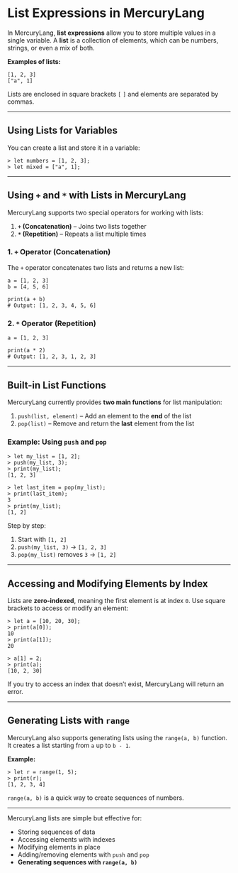 # List Expressions in MercuryLang

In MercuryLang, **list expressions** allow you to store multiple values in a single variable. A **list** is a collection of elements, which can be numbers, strings, or even a mix of both.

**Examples of lists:**

```
[1, 2, 3]
["a", 1]
```

Lists are enclosed in square brackets `[` `]` and elements are separated by commas.

---

## **Using Lists for Variables**

You can create a list and store it in a variable:

```
> let numbers = [1, 2, 3];
> let mixed = ["a", 1];
```

---

## **Using `+` and `*` with Lists in MercuryLang**

MercuryLang supports two special operators for working with lists:

1. **`+` (Concatenation)** – Joins two lists together
2. **`*` (Repetition)** – Repeats a list multiple times

### **1. `+` Operator (Concatenation)**

The `+` operator concatenates two lists and returns a new list:

```mercury
a = [1, 2, 3]
b = [4, 5, 6]

print(a + b)
# Output: [1, 2, 3, 4, 5, 6]
```

### **2. `*` Operator (Repetition)**

```mercury
a = [1, 2, 3]

print(a * 2)
# Output: [1, 2, 3, 1, 2, 3]
```

---

## **Built-in List Functions**

MercuryLang currently provides **two main functions** for list manipulation:

1. `push(list, element)` – Add an element to the **end** of the list
2. `pop(list)` – Remove and return the **last** element from the list

### **Example: Using `push` and `pop`**

```mercury
> let my_list = [1, 2];
> push(my_list, 3);
> print(my_list);
[1, 2, 3]

> let last_item = pop(my_list);
> print(last_item);
3
> print(my_list);
[1, 2]
```

Step by step:

1. Start with `[1, 2]`
2. `push(my_list, 3)` → `[1, 2, 3]`
3. `pop(my_list)` removes `3` → `[1, 2]`

---

## **Accessing and Modifying Elements by Index**

Lists are **zero-indexed**, meaning the first element is at index `0`. Use square brackets to access or modify an element:

```
> let a = [10, 20, 30];
> print(a[0]);
10
> print(a[1]);
20

> a[1] = 2;
> print(a);
[10, 2, 30]
```

If you try to access an index that doesn’t exist, MercuryLang will return an error.

---

## **Generating Lists with `range`**

MercuryLang also supports generating lists using the `range(a, b)` function. It creates a list starting from `a` up to `b - 1`.

**Example:**

```
> let r = range(1, 5);
> print(r);
[1, 2, 3, 4]
```

`range(a, b)` is a quick way to create sequences of numbers.

---

MercuryLang lists are simple but effective for:

* Storing sequences of data
* Accessing elements with indexes
* Modifying elements in place
* Adding/removing elements with `push` and `pop`
* **Generating sequences with `range(a, b)`**
